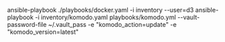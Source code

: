 ansible-playbook ./playbooks/docker.yaml -i inventory --user=d3
 ansible-playbook -i inventory/komodo.yaml playbooks/komodo.yml --vault-password-file ~/.vault_pass -e "komodo_action=update" -e "komodo_version=latest"